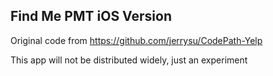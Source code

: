 ## Find Me PMT iOS Version

Original code from https://github.com/jerrysu/CodePath-Yelp

This app will not be distributed widely, just an experiment

